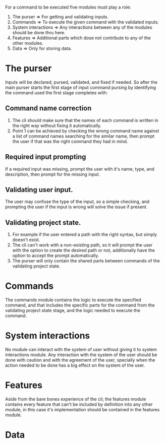 For a command to be executed five modules must play a role:
1. The purser => For getting and validating inputs.  
2. Commands => To execute the given command with the validated inputs.
3. System interactions => Any interactions between any of the modules should be done thru here. 
4. Features => Additional parts which dose not contribute to any of the other modules.
5. Data => Only for storing data.  

# The purser
Inputs will be declared; pursed, validated, and fixed if needed.
So after the main purser starts the first stage of input command pursing by identifying the command used the first stage completes with: 
## Command name correction
1. The cli should make sure that the names of each command is written in the right way without fixing it automatically.
2. Point 1 can be achieved by checking the wrong command name against a list of command names searching for the similar name, then prompt the user if that was the right command they had in mind. 
## Required input prompting
If a required input was missing, prompt the user with it's name, type, and description, then prompt for the missing input. 
## Validating user input.
The user may confuse the type of the input, so a simple checking, and prompting the user if the input is wrong will solve the issue if present.  
## Validating project state.
1. For example if the user entered a path with the right syntax, but simply doesn't exist.
2. The cli can't work with a non-existing path, so it will prompt the user with the option to create the desired path or not, additionally have the option to accept the prompt automatically.
3. The purser will only contain the shared parts between commands of the validating project state.
# Commands 
The commands module contains the logic to execute the specified command, and that includes the specific parts for the command from the validating project state stage, and the logic needed to execute the command. 
# System interactions
No module can interact with the system of user without giving it to system interactions module. Any interaction with the system of the user should be done with caution and with the agreement of the user, specially when the action needed to be done has a big effect on the system of the user.
#  Features
Aside from the bare bones experience of the cli; the features module contains every feature that can't be included by definition into any other module, in this case it's implementation should be contained in the features module.
# Data
